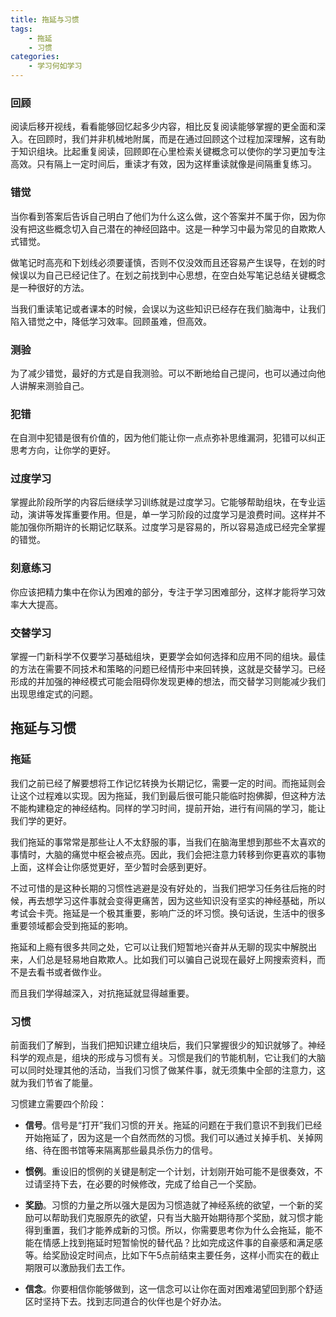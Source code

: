 ```yaml
---
title: 拖延与习惯
tags:
	- 拖延
	- 习惯
categories:
	- 学习何如学习
---
```


### 回顾

阅读后移开视线，看看能够回忆起多少内容，相比反复阅读能够掌握的更全面和深入。在回顾时，我们并非机械地附属，而是在通过回顾这个过程加深理解，这有助于知识组块。比起重复阅读，回顾即在心里检索关键概念可以使你的学习更加专注高效。只有隔上一定时间后，重读才有效，因为这样重读就像是间隔重复练习。

### 错觉

当你看到答案后告诉自己明白了他们为什么这么做，这个答案并不属于你，因为你没有把这些概念切入自己潜在的神经回路中。这是一种学习中最为常见的自欺欺人式错觉。

做笔记时高亮和下划线必须要谨慎，否则不仅没效而且还容易产生误导，在划的时候误以为自己已经记住了。在划之前找到中心思想，在空白处写笔记总结关键概念是一种很好的方法。

当我们重读笔记或者课本的时候，会误以为这些知识已经存在我们脑海中，让我们陷入错觉之中，降低学习效率。回顾虽难，但高效。

### 测验

为了减少错觉，最好的方式是自我测验。可以不断地给自己提问，也可以通过向他人讲解来测验自己。

### 犯错

在自测中犯错是很有价值的，因为他们能让你一点点弥补思维漏洞，犯错可以纠正思考方向，让你学的更好。

### 过度学习

掌握此阶段所学的内容后继续学习训练就是过度学习。它能够帮助组块，在专业运动，演讲等发挥重要作用。但是，单一学习阶段的过度学习是浪费时间。这样并不能加强你所期许的长期记忆联系。过度学习是容易的，所以容易造成已经完全掌握的错觉。

### 刻意练习

你应该把精力集中在你认为困难的部分，专注于学习困难部分，这样才能将学习效率大大提高。

### 交替学习
掌握一门新科学不仅要学习基础组块，更要学会如何选择和应用不同的组块。最佳的方法在需要不同技术和策略的问题已经情形中来回转换，这就是交替学习。已经形成的并加强的神经模式可能会阻碍你发现更棒的想法，而交替学习则能减少我们出现思维定式的问题。

## 拖延与习惯

### 拖延

我们之前已经了解要想将工作记忆转换为长期记忆，需要一定的时间。而拖延则会让这个过程难以实现。因为拖延，我们到最后很可能只能临时抱佛脚，但这种方法不能构建稳定的神经结构。同样的学习时间，提前开始，进行有间隔的学习，能让我们学的更好。

我们拖延的事常常是那些让人不太舒服的事，当我们在脑海里想到那些不太喜欢的事情时，大脑的痛觉中枢会被点亮。因此，我们会把注意力转移到你更喜欢的事物上面，这样会让你感觉更好，至少暂时会感到更好。

不过可惜的是这种长期的习惯性逃避是没有好处的，当我们把学习任务往后拖的时候，再去想学习这件事就会变得更痛苦，因为这些知识没有坚实的神经基础，所以考试会卡壳。拖延是一个极其重要，影响广泛的坏习惯。换句话说，生活中的很多重要领域都会受到拖延的影响。

拖延和上瘾有很多共同之处，它可以让我们短暂地兴奋并从无聊的现实中解脱出来，人们总是轻易地自欺欺人。比如我们可以骗自己说现在最好上网搜索资料，而不是去看书或者做作业。

而且我们学得越深入，对抗拖延就显得越重要。

### 习惯

前面我们了解到，当我们把知识建立组块后，我们只掌握很少的知识就够了。神经科学的观点是，组块的形成与习惯有关。习惯是我们的节能机制，它让我们的大脑可以同时处理其他的活动，当我们习惯了做某件事，就无须集中全部的注意力，这就为我们节省了能量。

习惯建立需要四个阶段：

* **信号**。信号是“打开”我们习惯的开关。拖延的问题在于我们意识不到我们已经开始拖延了，因为这是一个自然而然的习惯。我们可以通过关掉手机、关掉网络、待在图书馆等来隔离那些最具杀伤力的信号。

* **惯例**。重设旧的惯例的关键是制定一个计划，计划刚开始可能不是很奏效，不过请坚持下去，在必要的时候修改，完成了给自己一个奖励。

* **奖励**。习惯的力量之所以强大是因为习惯造就了神经系统的欲望，一个新的奖励可以帮助我们克服原先的欲望，只有当大脑开始期待那个奖励，就习惯才能得到重置，我们才能养成新的习惯。所以，你需要思考你为什么会拖延，能不能在情感上找到拖延时短暂愉悦的替代品？比如完成这件事的自豪感和满足感等。给奖励设定时间点，比如下午5点前结束主要任务，这样小而实在的截止期限可以激励我们去工作。

* **信念**。你要相信你能够做到，这一信念可以让你在面对困难渴望回到那个舒适区时坚持下去。找到志同道合的伙伴也是个好办法。
